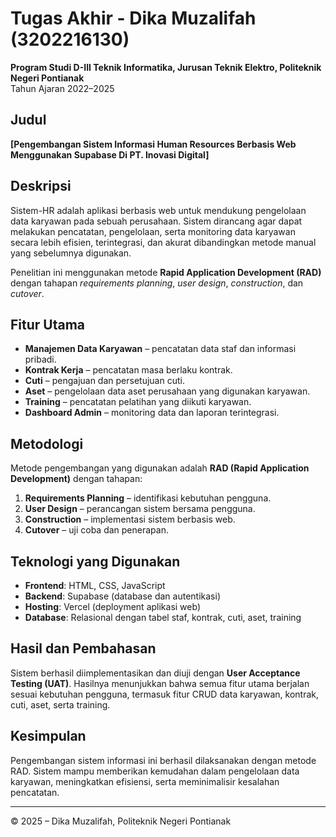 # Tugas Akhir - Dika Muzalifah (3202216130)  
**Program Studi D-III Teknik Informatika, Jurusan Teknik Elektro, Politeknik Negeri Pontianak**  
Tahun Ajaran 2022–2025  

## Judul
**[Pengembangan Sistem Informasi Human Resources Berbasis Web Menggunakan Supabase Di PT. Inovasi Digital]**

## Deskripsi
Sistem-HR adalah aplikasi berbasis web untuk mendukung pengelolaan data karyawan pada sebuah perusahaan. Sistem dirancang agar dapat melakukan pencatatan, pengelolaan, serta monitoring data karyawan secara lebih efisien, terintegrasi, dan akurat dibandingkan metode manual yang sebelumnya digunakan.  

Penelitian ini menggunakan metode **Rapid Application Development (RAD)** dengan tahapan *requirements planning*, *user design*, *construction*, dan *cutover*.  

## Fitur Utama
- **Manajemen Data Karyawan** – pencatatan data staf dan informasi pribadi.  
- **Kontrak Kerja** – pencatatan masa berlaku kontrak.  
- **Cuti** – pengajuan dan persetujuan cuti.  
- **Aset** – pengelolaan data aset perusahaan yang digunakan karyawan.  
- **Training** – pencatatan pelatihan yang diikuti karyawan.  
- **Dashboard Admin** – monitoring data dan laporan terintegrasi.  

## Metodologi
Metode pengembangan yang digunakan adalah **RAD (Rapid Application Development)** dengan tahapan:  
1. **Requirements Planning** – identifikasi kebutuhan pengguna.  
2. **User Design** – perancangan sistem bersama pengguna.  
3. **Construction** – implementasi sistem berbasis web.  
4. **Cutover** – uji coba dan penerapan.  

## Teknologi yang Digunakan
- **Frontend**: HTML, CSS, JavaScript  
- **Backend**: Supabase (database dan autentikasi)  
- **Hosting**: Vercel (deployment aplikasi web)  
- **Database**: Relasional dengan tabel staf, kontrak, cuti, aset, training  

## Hasil dan Pembahasan
Sistem berhasil diimplementasikan dan diuji dengan **User Acceptance Testing (UAT)**. Hasilnya menunjukkan bahwa semua fitur utama berjalan sesuai kebutuhan pengguna, termasuk fitur CRUD data karyawan, kontrak, cuti, aset, serta training.  

## Kesimpulan
Pengembangan sistem informasi ini berhasil dilaksanakan dengan metode RAD. Sistem mampu memberikan kemudahan dalam pengelolaan data karyawan, meningkatkan efisiensi, serta meminimalisir kesalahan pencatatan.  

---

©️ 2025 – Dika Muzalifah, Politeknik Negeri Pontianak
